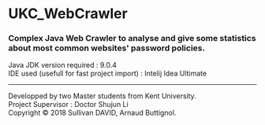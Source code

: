 # UKC_WebCrawler
### Complex Java Web Crawler to analyse and give some statistics about most common websites' password policies.

Java JDK version required : 9.0.4 </br>
IDE used (usefull for fast project import) : Intelij Idea Ultimate </br>

_______________________________________________________
Developped by two Master students from Kent University. </br>
Project Supervisor : Doctor Shujun Li </br>
Copyright © 2018 Sullivan DAVID, Arnaud Buttignol.

